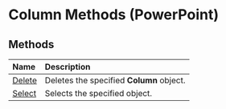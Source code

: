 
# Column Methods (PowerPoint)

## Methods



|**Name**|**Description**|
|:-----|:-----|
| [Delete](c9b7c6d5-1248-fe34-5185-efdfebcfef20.md)|Deletes the specified  **Column** object.|
| [Select](cf50565f-3f7f-3630-aa66-ab1a01d414bb.md)|Selects the specified object.|
